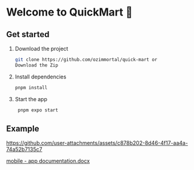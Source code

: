 # Welcome to QuickMart 🛒


## Get started
1. Download the project
   ```bash
   git clone https://github.com/ozimmortal/quick-mart or
   Download the Zip
   ```
2. Install dependencies

   ```bash
   pnpm install
   ```

3. Start the app

   ```bash
    pnpm expo start
   ```
## Example

https://github.com/user-attachments/assets/c878b202-8d46-4f17-aa4a-74a52b7135c7

[mobile - app documentation.docx](https://github.com/user-attachments/files/20018277/mobile.-.app.documentation.docx)

